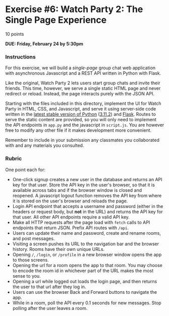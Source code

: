# Exercise #6: Watch Party 2: The Single Page Experience

10 points

**DUE: Friday, February 24 by 5:30pm**

### Instructions

For this exercise, we will build a *single-page* group chat web application with
asynchronous Javascript and a REST API written in Python with Flask.

Like the original, Watch Party 2 lets users start group chats and invite their 
friends. This time, however, we serve a single static HTML page and never 
redirect or reload. Instead, the page interacts purely with the JSON API.

Starting with the files included in this directory, implement the UI for Watch
Party in HTML, CSS, and Javascript, and serve it using server-side code written
in the
[latest stable version of Python](https://www.python.org/downloads/release/python-3112/)
([3.11.2](https://www.python.org/downloads/release/python-3112/))
and [Flask](https://flask.palletsprojects.com/en/2.2.x/installation/). Routes to serve the static 
content are provided, so you will only need to implement the API endpoints in `app.py` and the 
javascript in `script.js`. You are however free to modify any other file if it makes development
more convenient.

Remember to include in your submission any classmates you collaborated with and any materials you 
consulted.

### Rubric

One point each for:
- One-click signup creates a new user in the database and returns an API key for that user. Store 
  the API key in the user's browser, so that it is available across tabs and if the browser window 
  is closed and reopened. A javascript logout function removes the API key from where it is stored 
  on the user's browser and reloads the page.
- Login API endpoint that accepts a username and password (either in the headers or request body, 
  but **not** in the URL) and returns the API key for that user. All other API endpoints require a 
  valid API key.
- Make all HTTP requests after the page load with `fetch` calls to API endpoints that return JSON. 
  Prefix API routes with `/api`.
- Users can update their name and password, create and rename rooms, and post messages.
- Visiting a screen pushes its URL to the navigation bar and the browser history. Rooms have their own unique URLs.
- Opening `/`, `/login`, or `/profile` in a new browser window opens the app to those screens.
- Opening the url for a room opens the app to that room. You may choose to encode the room id in 
  whichever part of the URL makes the most sense to you.
- Opening a url while logged out loads the login page, and then returns the user to that url after they log in.
- Users can use the browser Back and Forward buttons to navigate the app.
- While in a room, poll the API every 0.1 seconds for new messages. Stop polling after the user leaves a room.